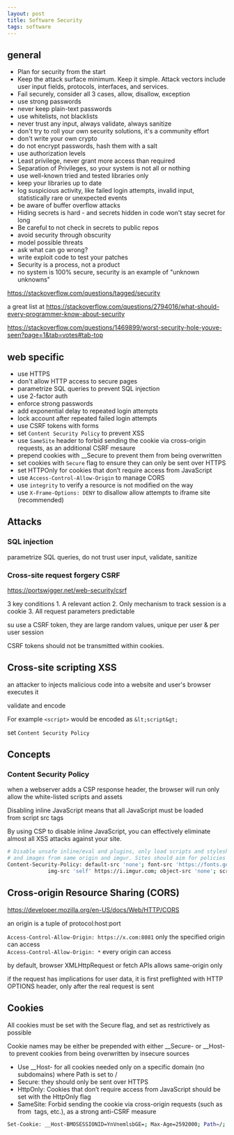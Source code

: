 ```yaml
---
layout: post
title: Software Security 
tags: software
--- 
```

## general 

* Plan for security from the start
* Keep the attack surface minimum. Keep it simple. Attack vectors include user input fields, protocols, interfaces, and services.
* Fail securely, consider all 3 cases, allow, disallow, exception 
* use strong passwords
* never keep plain-text passwords
* use whitelists, not blacklists 
* never trust any input, always validate, always sanitize
* don't try to roll your own security solutions, it's a community effort 
* don't write your own crypto
* do not encrypt passwords, hash them with a salt 
* use authorization levels
* Least privilege, never grant more access than required
* Separation of Privileges, so your system is not all or nothing
* use well-known tried and tested libraries only
* keep your libraries up to date 
* log suspicious activity, like failed login attempts, invalid input, statistically rare or unexpected events 
* be aware of buffer overflow attacks 
* Hiding secrets is hard - and secrets hidden in code won't stay secret for long
* Be careful to not check in secrets to public repos
* avoid security through obscurity 
* model possible threats
* ask what can go wrong? 
* write exploit code to test your patches 
* Security is a process, not a product
* no system is 100% secure, security is an example of "unknown unknowns"

https://stackoverflow.com/questions/tagged/security

a great list at https://stackoverflow.com/questions/2794016/what-should-every-programmer-know-about-security


https://stackoverflow.com/questions/1469899/worst-security-hole-youve-seen?page=1&tab=votes#tab-top

## web specific  

* use HTTPS 
* don't allow HTTP access to secure pages
* parametrize SQL queries to prevent SQL injection
* use 2-factor auth 
* enforce strong passwords
* add exponential delay to repeated login attempts
* lock account after repeated failed login attempts 
* use CSRF tokens with forms
* set `Content Security Policy` to prevent XSS 
* use `SameSite` header to forbid sending the cookie via cross-origin requests, as an additional CSRF mesaure
* prepend cookies with __Secure to prevent them from being overwritten 
* set cookies with `Secure` flag to ensure they can only be sent over HTTPS 
* set HTTPOnly for cookies that don’t require access from JavaScript
* use `Access-Control-Allow-Origin` to manage CORS 
* use `integrity` to verify a resource is not modified on the way
* use `X-Frame-Options: DENY` to disallow allow attempts to iframe site (recommended)
 

## Attacks

### SQL injection

parametrize SQL queries, do not trust user input, validate, sanitize


### Cross-site request forgery CSRF 

https://portswigger.net/web-security/csrf

3 key conditions
    1. A relevant action
    2. Only mechanism to track session is a cookie
    3. All request parameters predictable 

su use a CSRF token, they are large random values, unique per user & per user session

CSRF tokens should not be transmitted within cookies.


## Cross-site scripting XSS 

an attacker to injects malicious code into a website and user's browser executes it 

validate and encode

For example `<script>` would be encoded as `&lt;script&gt;`

set `Content Security Policy`



## Concepts

### Content Security Policy

when a webserver adds a CSP response header, the browser will run only allow the white-listed scripts and assets 

Disabling inline JavaScript means that all JavaScript must be loaded from script src tags 

By using CSP to disable inline JavaScript, you can effectively eliminate almost all XSS attacks against your site.

```bash
# Disable unsafe inline/eval and plugins, only load scripts and stylesheets from same origin, fonts from google,
# and images from same origin and imgur. Sites should aim for policies like this.
Content-Security-Policy: default-src 'none'; font-src 'https://fonts.googleapis.com';
			 img-src 'self' https://i.imgur.com; object-src 'none'; script-src 'self'; style-src 'self'
```

## Cross-origin Resource Sharing (CORS)

https://developer.mozilla.org/en-US/docs/Web/HTTP/CORS

an origin is a tuple of protocol:host:port

`Access-Control-Allow-Origin: https://x.com:8081`  only the specified origin can access  
`Access-Control-Allow-Origin: *` every origin can access

by default, browser XMLHttpRequest or fetch APIs allows same-origin only 

if the request has implications for user data, it is first preflighted with HTTP OPTIONS header, only after the real request is sent 

## Cookies

All cookies must be set with the Secure flag, and set as restrictively as possible

Cookie names may be either be prepended with either __Secure- or __Host- to prevent cookies from being overwritten by insecure sources

* Use __Host- for all cookies needed only on a specific domain (no subdomains) where Path is set to /
* Secure: they should only be sent over HTTPS
* HttpOnly: Cookies that don’t require access from JavaScript should be set with the HttpOnly flag
* SameSite: Forbid sending the cookie via cross-origin requests (such as from <img> tags, etc.), as a strong anti-CSRF measure

```bash
Set-Cookie: __Host-BMOSESSIONID=YnVnemlsbGE=; Max-Age=2592000; Path=/; Secure; HttpOnly; SameSite=Strict
```
